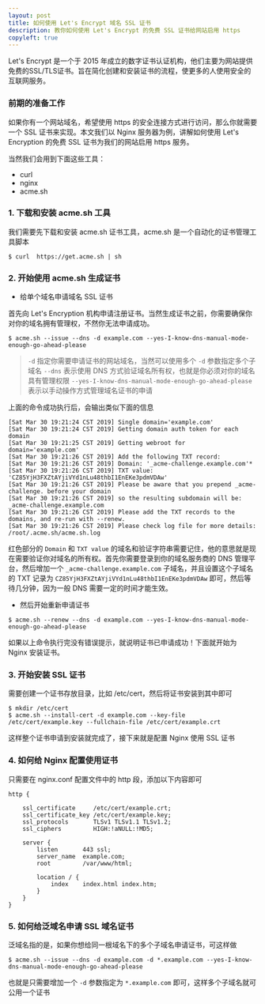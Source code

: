 ```yaml
---
layout: post
title: 如何使用 Let's Encrypt 域名 SSL 证书
description: 教你如何使用 Let's Encrypt 的免费 SSL 证书给网站启用 https
copyleft: true
---
```


Let's Encrypt 是一个于 2015 年成立的数字证书认证机构，他们主要为网站提供免费的SSL/TLS证书。旨在简化创建和安装证书的流程，使更多的人使用安全的互联网服务。 

### 前期的准备工作

如果你有一个网站域名，希望使用 https 的安全连接方式进行访问，那么你就需要一个 SSL 证书来实现。本文我们以 Nginx 服务器为例，讲解如何使用 Let's Encryption 的免费 SSL 证书为我们的网站启用 https 服务。

当然我们会用到下面这些工具：

- curl
- nginx
- acme.sh

### 1. 下载和安装 acme.sh 工具

我们需要先下载和安装 acme.sh 证书工具，acme.sh 是一个自动化的证书管理工具脚本

```
$ curl  https://get.acme.sh | sh
```

### 2. 开始使用 acme.sh 生成证书

- 给单个域名申请域名 SSL 证书

首先向 Let's Encryption 机构申请注册证书。当然生成证书之前，你需要确保你对你的域名拥有管理权，不然你无法申请成功。

```
$ acme.sh --issue --dns -d example.com --yes-I-know-dns-manual-mode-enough-go-ahead-please
```

> `-d` 指定你需要申请证书的网站域名，当然可以使用多个 `-d` 参数指定多个子域名
> `--dns` 表示使用 DNS 方式验证域名所有权，也就是你必须对你的域名具有管理权限
> `--yes-I-know-dns-manual-mode-enough-go-ahead-please` 表示以手动操作方式管理域名证书的申请

上面的命令成功执行后，会输出类似下面的信息

```
[Sat Mar 30 19:21:24 CST 2019] Single domain='example.com'
[Sat Mar 30 19:21:24 CST 2019] Getting domain auth token for each domain
[Sat Mar 30 19:21:25 CST 2019] Getting webroot for domain='example.com'
[Sat Mar 30 19:21:26 CST 2019] Add the following TXT record:
[Sat Mar 30 19:21:26 CST 2019] Domain: '_acme-challenge.example.com'*
[Sat Mar 30 19:21:26 CST 2019] TXT value: 'CZ85YjH3FXZtAYjiVYd1nLu48thbI1EnEKe3pdmVDAw'
[Sat Mar 30 19:21:26 CST 2019] Please be aware that you prepend _acme-challenge. before your domain
[Sat Mar 30 19:21:26 CST 2019] so the resulting subdomain will be: _acme-challenge.example.com
[Sat Mar 30 19:21:26 CST 2019] Please add the TXT records to the domains, and re-run with --renew.
[Sat Mar 30 19:21:26 CST 2019] Please check log file for more details: /root/.acme.sh/acme.sh.log
```

红色部分的 `Domain` 和 `TXT value` 的域名和验证字符串需要记住，他的意思就是现在需要验证你对域名的所有权。首先你需要登录到你的域名服务商的 DNS 管理平台，然后增加一个 `_acme-challenge.example.com` 子域名，并且设置这个子域名的 TXT 记录为 `CZ85YjH3FXZtAYjiVYd1nLu48thbI1EnEKe3pdmVDAw` 即可，然后等待几分钟，因为一般 DNS 需要一定的时间才能生效。

- 然后开始重新申请证书

```
$ acme.sh --renew --dns -d example.com --yes-I-know-dns-manual-mode-enough-go-ahead-please
```

如果以上命令执行完没有错误提示，就说明证书已申请成功！下面就开始为 Nginx 安装证书。

### 3. 开始安装 SSL 证书

需要创建一个证书存放目录，比如 /etc/cert，然后将证书安装到其中即可

```
$ mkdir /etc/cert
$ acme.sh --install-cert -d example.com --key-file /etc/cert/example.key --fullchain-file /etc/cert/example.crt
```

这样整个证书申请到安装就完成了，接下来就是配置 Nginx 使用 SSL 证书

### 4. 如何给 Nginx 配置使用证书

只需要在 nginx.conf 配置文件中的 http 段，添加以下内容即可

```
http {

    ssl_certificate     /etc/cert/example.crt;
    ssl_certificate_key /etc/cert/example.key;
    ssl_protocols       TLSv1 TLSv1.1 TLSv1.2;
    ssl_ciphers         HIGH:!aNULL:!MD5;

    server {
        listen       443 ssl;
        server_name  example.com;
        root         /var/www/html;

        location / {
            index    index.html index.htm;
        }
    }
}
```

### 5. 如何给泛域名申请  SSL 域名证书

泛域名指的是，如果你想给同一根域名下的多个子域名申请证书，可这样做

```
$ acme.sh --issue --dns -d example.com -d *.example.com --yes-I-know-dns-manual-mode-enough-go-ahead-please
```

也就是只需要增加一个 `-d` 参数指定为 `*.example.com` 即可，这样多个子域名就可公用一个证书

